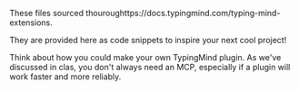 These files sourced thouroughttps://docs.typingmind.com/typing-mind-extensions.

They are provided here as code snippets to inspire your next cool project!

Think about how you could make your own TypingMind plugin. As we've discussed in clas, you don't always need an MCP, especially if a plugin will work faster and more reliably.